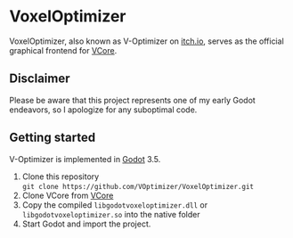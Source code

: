 # VoxelOptimizer

VoxelOptimizer, also known as V-Optimizer on [itch.io](https://vailor1.itch.io/v-optimizer), serves as the official graphical frontend for [VCore](https://github.com/VOptimizer/VCore).

## Disclaimer

Please be aware that this project represents one of my early Godot endeavors, so I apologize for any suboptimal code.

## Getting started

V-Optimizer is implemented in [Godot](https://godotengine.org/) 3.5.

1. Clone this repository <br>
`git clone https://github.com/VOptimizer/VoxelOptimizer.git`
2. Clone VCore from [VCore](https://github.com/VOptimizer/VCore)
3. Copy the compiled `libgodotvoxeloptimizer.dll` or `libgodotvoxeloptimizer.so` into the native folder
4. Start Godot and import the project.
